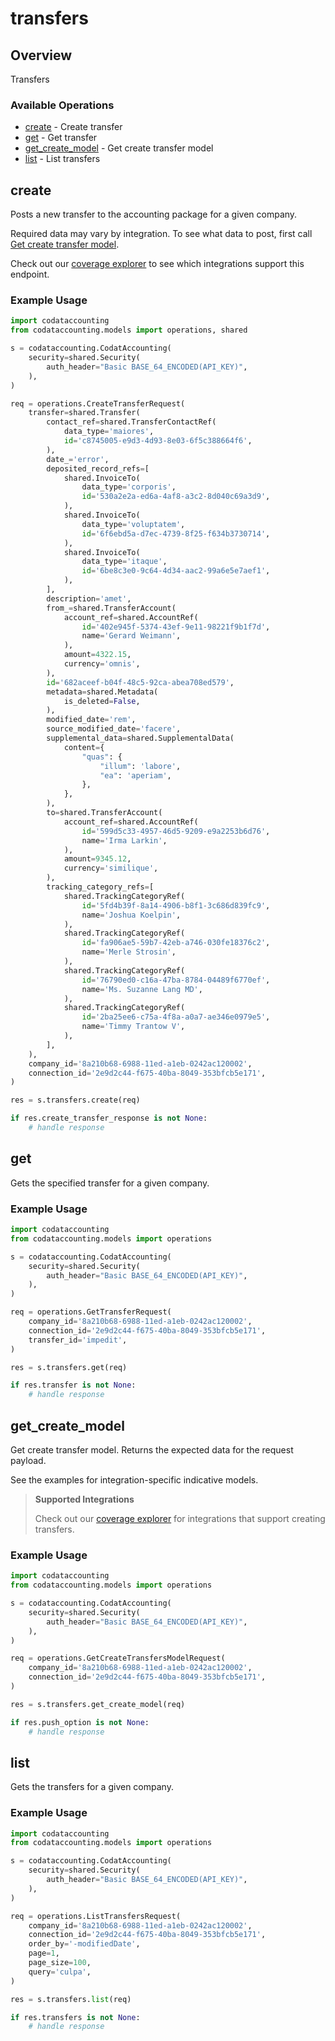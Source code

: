 # transfers

## Overview

Transfers

### Available Operations

* [create](#create) - Create transfer
* [get](#get) - Get transfer
* [get_create_model](#get_create_model) - Get create transfer model
* [list](#list) - List transfers

## create

Posts a new transfer to the accounting package for a given company.

Required data may vary by integration. To see what data to post, first call [Get create transfer model](https://docs.codat.io/accounting-api#/operations/get-create-transfers-model).

Check out our [coverage explorer](https://knowledge.codat.io/supported-features/accounting?view=tab-by-data-type&dataType=transfers) to see which integrations support this endpoint.

### Example Usage

```python
import codataccounting
from codataccounting.models import operations, shared

s = codataccounting.CodatAccounting(
    security=shared.Security(
        auth_header="Basic BASE_64_ENCODED(API_KEY)",
    ),
)

req = operations.CreateTransferRequest(
    transfer=shared.Transfer(
        contact_ref=shared.TransferContactRef(
            data_type='maiores',
            id='c8745005-e9d3-4d93-8e03-6f5c388664f6',
        ),
        date_='error',
        deposited_record_refs=[
            shared.InvoiceTo(
                data_type='corporis',
                id='530a2e2a-ed6a-4af8-a3c2-8d040c69a3d9',
            ),
            shared.InvoiceTo(
                data_type='voluptatem',
                id='6f6ebd5a-d7ec-4739-8f25-f634b3730714',
            ),
            shared.InvoiceTo(
                data_type='itaque',
                id='6be8c3e0-9c64-4d34-aac2-99a6e5e7aef1',
            ),
        ],
        description='amet',
        from_=shared.TransferAccount(
            account_ref=shared.AccountRef(
                id='402e945f-5374-43ef-9e11-98221f9b1f7d',
                name='Gerard Weimann',
            ),
            amount=4322.15,
            currency='omnis',
        ),
        id='682aceef-b04f-48c5-92ca-abea708ed579',
        metadata=shared.Metadata(
            is_deleted=False,
        ),
        modified_date='rem',
        source_modified_date='facere',
        supplemental_data=shared.SupplementalData(
            content={
                "quas": {
                    "illum": 'labore',
                    "ea": 'aperiam',
                },
            },
        ),
        to=shared.TransferAccount(
            account_ref=shared.AccountRef(
                id='599d5c33-4957-46d5-9209-e9a2253b6d76',
                name='Irma Larkin',
            ),
            amount=9345.12,
            currency='similique',
        ),
        tracking_category_refs=[
            shared.TrackingCategoryRef(
                id='5fd4b39f-8a14-4906-b8f1-3c686d839fc9',
                name='Joshua Koelpin',
            ),
            shared.TrackingCategoryRef(
                id='fa906ae5-59b7-42eb-a746-030fe18376c2',
                name='Merle Strosin',
            ),
            shared.TrackingCategoryRef(
                id='76790ed0-c16a-47ba-8784-04489f6770ef',
                name='Ms. Suzanne Lang MD',
            ),
            shared.TrackingCategoryRef(
                id='2ba25ee6-c75a-4f8a-a0a7-ae346e0979e5',
                name='Timmy Trantow V',
            ),
        ],
    ),
    company_id='8a210b68-6988-11ed-a1eb-0242ac120002',
    connection_id='2e9d2c44-f675-40ba-8049-353bfcb5e171',
)

res = s.transfers.create(req)

if res.create_transfer_response is not None:
    # handle response
```

## get

Gets the specified transfer for a given company.

### Example Usage

```python
import codataccounting
from codataccounting.models import operations

s = codataccounting.CodatAccounting(
    security=shared.Security(
        auth_header="Basic BASE_64_ENCODED(API_KEY)",
    ),
)

req = operations.GetTransferRequest(
    company_id='8a210b68-6988-11ed-a1eb-0242ac120002',
    connection_id='2e9d2c44-f675-40ba-8049-353bfcb5e171',
    transfer_id='impedit',
)

res = s.transfers.get(req)

if res.transfer is not None:
    # handle response
```

## get_create_model

Get create transfer model. Returns the expected data for the request payload.

See the examples for integration-specific indicative models.

> **Supported Integrations**
> 
> Check out our [coverage explorer](https://knowledge.codat.io/supported-features/accounting?view=tab-by-data-type&dataType=transfers) for integrations that support creating transfers.

### Example Usage

```python
import codataccounting
from codataccounting.models import operations

s = codataccounting.CodatAccounting(
    security=shared.Security(
        auth_header="Basic BASE_64_ENCODED(API_KEY)",
    ),
)

req = operations.GetCreateTransfersModelRequest(
    company_id='8a210b68-6988-11ed-a1eb-0242ac120002',
    connection_id='2e9d2c44-f675-40ba-8049-353bfcb5e171',
)

res = s.transfers.get_create_model(req)

if res.push_option is not None:
    # handle response
```

## list

Gets the transfers for a given company.

### Example Usage

```python
import codataccounting
from codataccounting.models import operations

s = codataccounting.CodatAccounting(
    security=shared.Security(
        auth_header="Basic BASE_64_ENCODED(API_KEY)",
    ),
)

req = operations.ListTransfersRequest(
    company_id='8a210b68-6988-11ed-a1eb-0242ac120002',
    connection_id='2e9d2c44-f675-40ba-8049-353bfcb5e171',
    order_by='-modifiedDate',
    page=1,
    page_size=100,
    query='culpa',
)

res = s.transfers.list(req)

if res.transfers is not None:
    # handle response
```
